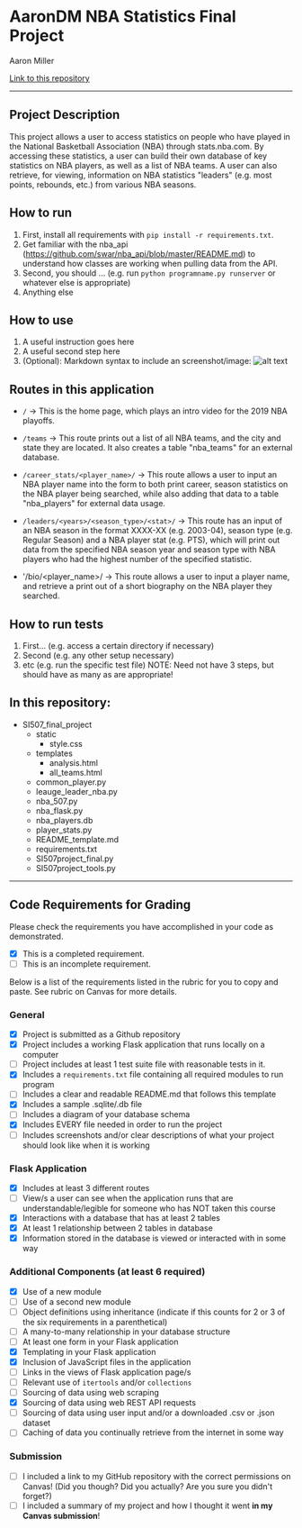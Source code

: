 # AaronDM NBA Statistics Final Project

Aaron Miller

[Link to this repository](https://github.com/ADM36/SI507_final_project)

---

## Project Description

This project allows a user to access statistics on people who have played in the National Basketball Association (NBA) through stats.nba.com. By accessing these statistics, a user can build their own database of key statistics on NBA players, as well as a list of NBA teams. A user can also retrieve, for viewing, information on NBA statistics "leaders" (e.g. most points, rebounds, etc.) from various NBA seasons.

## How to run

1. First, install all requirements with `pip install -r requirements.txt`.
2. Get familiar with the nba_api (https://github.com/swar/nba_api/blob/master/README.md) to understand how classes are working when pulling data from the API.
2. Second, you should ... (e.g. run `python programname.py runserver` or whatever else is appropriate)
3. Anything else

## How to use

1. A useful instruction goes here
2. A useful second step here
3. (Optional): Markdown syntax to include an screenshot/image: ![alt text](image.jpg)

## Routes in this application
- `/` -> This is the home page, which plays an intro video for the 2019 NBA playoffs.

- `/teams` -> This route prints out a list of all NBA teams, and the city and state they are located. It also creates a table "nba_teams" for an external database.

- `/career_stats/<player_name>/` -> This route allows a user to input an NBA player name into the form to both print career, season statistics on the NBA player being searched, while also adding that data to a table "nba_players" for external data usage.

- `/leaders/<years>/<season_type>/<stat>/` -> This route has an input of an NBA season in the format XXXX-XX (e.g. 2003-04), season type (e.g. Regular Season) and a NBA player stat (e.g. PTS), which will print out data from the specified NBA season year and season type with NBA players who had the highest number of the specified statistic.

- '/bio/<player_name>/ -> This route allows a user to input a player name, and retrieve a print out of a short biography on the NBA player they searched.

## How to run tests
1. First... (e.g. access a certain directory if necessary)
2. Second (e.g. any other setup necessary)
3. etc (e.g. run the specific test file)
NOTE: Need not have 3 steps, but should have as many as are appropriate!

## In this repository:
- SI507_final_project
  - static
    - style.css
  - templates
    - analysis.html
    - all_teams.html
  - common_player.py
  - leauge_leader_nba.py
  - nba_507.py
  - nba_flask.py
  - nba_players.db
  - player_stats.py
  - README_template.md
  - requirements.txt
  - SI507project_final.py
  - SI507project_tools.py

---
## Code Requirements for Grading
Please check the requirements you have accomplished in your code as demonstrated.
- [x] This is a completed requirement.
- [ ] This is an incomplete requirement.

Below is a list of the requirements listed in the rubric for you to copy and paste.  See rubric on Canvas for more details.

### General
- [x] Project is submitted as a Github repository
- [x] Project includes a working Flask application that runs locally on a computer
- [ ] Project includes at least 1 test suite file with reasonable tests in it.
- [x] Includes a `requirements.txt` file containing all required modules to run program
- [ ] Includes a clear and readable README.md that follows this template
- [x] Includes a sample .sqlite/.db file
- [ ] Includes a diagram of your database schema
- [x] Includes EVERY file needed in order to run the project
- [ ] Includes screenshots and/or clear descriptions of what your project should look like when it is working

### Flask Application
- [x] Includes at least 3 different routes
- [ ] View/s a user can see when the application runs that are understandable/legible for someone who has NOT taken this course
- [x] Interactions with a database that has at least 2 tables
- [x] At least 1 relationship between 2 tables in database
- [x] Information stored in the database is viewed or interacted with in some way

### Additional Components (at least 6 required)
- [x] Use of a new module
- [ ] Use of a second new module
- [ ] Object definitions using inheritance (indicate if this counts for 2 or 3 of the six requirements in a parenthetical)
- [ ] A many-to-many relationship in your database structure
- [ ] At least one form in your Flask application
- [x] Templating in your Flask application
- [x] Inclusion of JavaScript files in the application
- [ ] Links in the views of Flask application page/s
- [ ] Relevant use of `itertools` and/or `collections`
- [ ] Sourcing of data using web scraping
- [x] Sourcing of data using web REST API requests
- [ ] Sourcing of data using user input and/or a downloaded .csv or .json dataset
- [ ] Caching of data you continually retrieve from the internet in some way

### Submission
- [ ] I included a link to my GitHub repository with the correct permissions on Canvas! (Did you though? Did you actually? Are you sure you didn't forget?)
- [ ] I included a summary of my project and how I thought it went **in my Canvas submission**!
